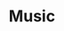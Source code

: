 ---
menus: main
title: 'Music'

design:
  background:
    image:
      # Add your image background to `assets/media/`.
      filename: website.jpeg
sections:
  - block: biography
    content:
      # The user's folder name in content/authors/
      username: admin
    design:
      biography:
        style: 'text-align: justify; font-size: 0.8em;'
  - block: cta-button-list
    content:
      # Need a custom icon?
      # Add an SVG image to the `assets/media/icons/` folder and reference it in the `icon` field below
      buttons:
        - text: India A Rising Star (November 2023)
          url: https://www.allianz.com/content/dam/onemarketing/azcom/Allianz_com/economic-research/publications/specials/en/2023/november/2023-11-09-India-AZ.pdf

        - text: Emerging Winners of the Great Decoupling with China
          url: https://www.allianz-trade.com/content/dam/onemarketing/aztrade/allianz-trade_com/en_gl/erd/publications/pdf/2023_11_24_what_to_watch.pdf
          
        - text: A Slow Landing for China
          url: https://www.allianz-trade.com/content/dam/onemarketing/aztrade/allianz-trade_com/en_gl/erd/publications/pdf/2023_11_24_what_to_watch.pdf

        - text: Whisper of the Night, with Devi Sastry
          url: https://www.youtube.com/watch?v=g4dj9ffDVSY

        - text: Sing we now of Christmas medley - Magnificat 2017, with Christ University Choir
          url: https://www.youtube.com/watch?v=Z-BjTJovwbc

        - text: Come Away (Live), at Autumn Muse with Jazz Kidding
          url: https://www.youtube.com/watch?v=GbjTGIbmOvc

---
